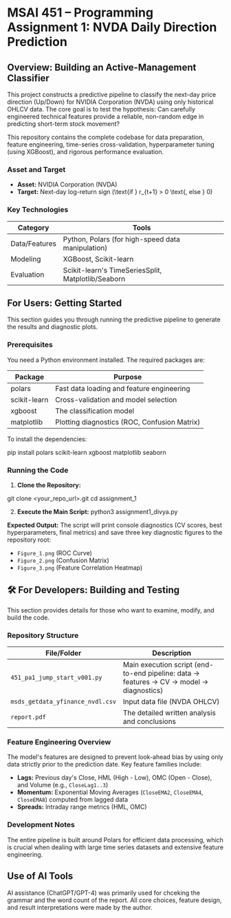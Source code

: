 # MSAI 451 – Programming Assignment 1: NVDA Daily Direction Prediction

## Overview: Building an Active-Management Classifier

This project constructs a predictive pipeline to classify the next-day price direction (Up/Down) for NVIDIA Corporation (NVDA) using only historical OHLCV data. The core goal is to test the hypothesis: Can carefully engineered technical features provide a reliable, non-random edge in predicting short-term stock movement?

This repository contains the complete codebase for data preparation, feature engineering, time-series cross-validation, hyperparameter tuning (using XGBoost), and rigorous performance evaluation.

### Asset and Target

- **Asset:** NVIDIA Corporation (NVDA)
- **Target:** Next-day log-return sign \(\text{if } r_{t+1} > 0 \text{, else } 0\)

### Key Technologies

| Category | Tools |
|----------|-------|
| Data/Features | Python, Polars (for high-speed data manipulation) |
| Modeling | XGBoost, Scikit-learn |
| Evaluation | Scikit-learn's TimeSeriesSplit, Matplotlib/Seaborn |

## For Users: Getting Started

This section guides you through running the predictive pipeline to generate the results and diagnostic plots.

### Prerequisites

You need a Python environment installed. The required packages are:

| Package | Purpose |
|---------|---------|
| polars | Fast data loading and feature engineering |
| scikit-learn | Cross-validation and model selection |
| xgboost | The classification model |
| matplotlib | Plotting diagnostics (ROC, Confusion Matrix) |

To install the dependencies:

pip install polars scikit-learn xgboost matplotlib seaborn


### Running the Code

1. **Clone the Repository:**

git clone <your_repo_url>.git
cd assignment_1


2. **Execute the Main Script:**
python3 assignment1_divya.py


**Expected Output:** The script will print console diagnostics (CV scores, best hyperparameters, final metrics) and save three key diagnostic figures to the repository root:
- `Figure_1.png` (ROC Curve)
- `Figure_2.png` (Confusion Matrix)
- `Figure_3.png` (Feature Correlation Heatmap)

## 🛠️ For Developers: Building and Testing

This section provides details for those who want to examine, modify, and build the code.

### Repository Structure

| File/Folder | Description |
|-------------|-------------|
| `451_pa1_jump_start_v001.py` | Main execution script (end-to-end pipeline: data → features → CV → model → diagnostics) |
| `msds_getdata_yfinance_nvdl.csv` | Input data file (NVDA OHLCV) |
| `report.pdf` | The detailed written analysis and conclusions |

### Feature Engineering Overview 

The model's features are designed to prevent look-ahead bias by using only data strictly prior to the prediction date. Key feature families include:

- **Lags:** Previous day's Close, HML (High - Low), OMC (Open - Close), and Volume (e.g., `CloseLag1..3`)
- **Momentum:** Exponential Moving Averages (`CloseEMA2`, `CloseEMA4`, `CloseEMA8`) computed from lagged data
- **Spreads:** Intraday range metrics (HML, OMC)

### Development Notes

The entire pipeline is built around Polars for efficient data processing, which is crucial when dealing with large time series datasets and extensive feature engineering.


## Use of AI Tools

AI assistance (ChatGPT/GPT-4) was primarily used for chceking the grammar and the word count of the report. All core  choices, feature design, and result interpretations were made by the author.
